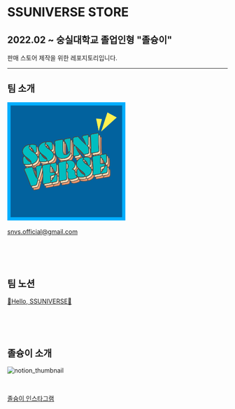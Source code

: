 # SSUNIVERSE STORE
## 2022.02 ~ 숭실대학교 졸업인형 "졸슝이"
판매 스토어 제작을 위한 레포지토리입니다.

****

## 팀 소개

<img src="img\ssuniverse_logo.png" width=270px height=270px>

<a href="mailto:snvs.official@gmail.com" target="_top">snvs.official@gmail.com</a>

<br><br><br>

## 팀 노션

[💐Hello, SSUNIVERSE🌌](https://www.notion.so/ssuniverse/Hello-SSUNIVERSE-7373f0cd163d4d2ca0b1574389441727)

<br><br><br>


## 졸슝이 소개
![notion_thumbnail](https://user-images.githubusercontent.com/39428260/116549600-a8c5ed00-a930-11eb-805e-1a979801e598.png)

<br>

[졸슝이 인스타그램](https://www.instagram.com/ssutopia_doll/)
